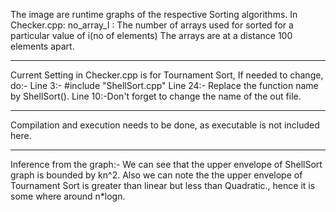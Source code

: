 The image are runtime graphs of the respective Sorting algorithms.
In Checker.cpp:
no_array_I : The number of arrays used for sorted for a particular value of i(no of elements)
The arrays are at a distance 100 elements apart.
*****************************************************************************************
Current Setting in Checker.cpp is for Tournament Sort,
If needed to change, do:-
Line 3:-  #include "ShellSort.cpp"
Line 24:- Replace the function name by ShellSort().
Line 10:-Don't forget to change the name of the out file.
******************************************************************************************
Compilation and execution needs to be done, as executable is not included here.  

******************************************************************************************
Inference from the graph:- We can see that the upper envelope of ShellSort graph is bounded by kn^2.
Also we can note the the upper envelope of Tournament Sort is greater than linear but less than Quadratic., hence it is some where around n*logn.